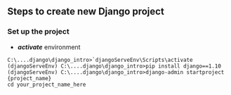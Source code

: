## Steps to create new Django project
### Set up the project
* ___activate___ environment 
```console
C:\....django\django_intro>`djangoServeEnv\Scripts\activate
(djangoServeEnv) C:\....django\django_intro>pip install django==1.10
(djangoServeEnv) C:\....django\django_intro>django-admin startproject {project_name}
cd your_project_name_here
```
<!--stackedit_data:
eyJoaXN0b3J5IjpbLTE2MTczMzUyODBdfQ==
-->